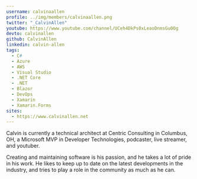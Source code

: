 ```yaml
---
username: calvinaallen
profile: ../img/members/calvinaallen.png
twitter: "_CalvinAllen"
youtube: https://www.youtube.com/channel/UCeh4DkPs0xLeaoDnmsGu0Og
devto: calvinallen
github: CalvinAllen
linkedin: calvin-allen
tags:
  - C#
  - Azure
  - AWS
  - Visual Studio
  - .NET Core
  - .NET
  - Blazor
  - DevOps
  - Xamarin
  - Xamarin.Forms
sites:
  - https://www.calvinallen.net
---
```


Calvin is currently a technical architect at Centric Consulting in Columbus, OH, a Microsoft MVP in Developer Technologies, podcaster, live streamer, and youtuber.

Creating and maintaining software is his passion, and he takes a lot of pride in his work. He likes to keep up to date on the latest developments in the industry, and tries to play a role in the community as much as he can.
